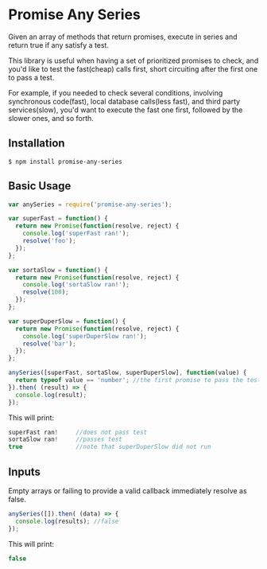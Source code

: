 # Promise Any Series

Given an array of methods that return promises, execute in series and return true if any satisfy a test.

This library is useful when having a set of prioritized promises to check, and you'd like to test the fast(cheap) calls first, short circuiting after the first one to pass a test.

For example, if you needed to check several conditions, involving synchronous code(fast), local database calls(less fast), and third party services(slow), you'd want to execute the fast one first, followed by the slower ones, and so forth.

## Installation
```$ npm install promise-any-series```

## Basic Usage

```javascript
var anySeries = require('promise-any-series');

var superFast = function() {
  return new Promise(function(resolve, reject) {
    console.log('superFast ran!');
    resolve('foo');
  });
};

var sortaSlow = function() {
  return new Promise(function(resolve, reject) {
    console.log('sortaSlow ran!');
    resolve(100);
  });
};

var superDuperSlow = function() {
  return new Promise(function(resolve, reject) {
    console.log('superDuperSlow ran!');
    resolve('bar');
  });
};

anySeries([superFast, sortaSlow, superDuperSlow], function(value) {
  return typeof value == 'number'; //the first promise to pass the test will immediately resolve true
}).then( (result) => {
  console.log(result);
});
```
This will print:
```javascript
superFast ran!     //does not pass test
sortaSlow ran!     //passes test
true               //note that superDuperSlow did not run
```

## Inputs
Empty arrays or failing to provide a valid callback immediately resolve as false.
```javascript
anySeries([]).then( (data) => {
  console.log(results); //false
});
```
This will print:
```javascript
false
```